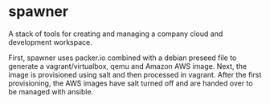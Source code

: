 spawner
====

A stack of tools for creating and managing a company cloud and development workspace. 

First, spawner uses packer.io combined with a debian preseed file to generate a vagrant/virtualbox,
qemu and Amazon AWS image. Next, the image is provisioned using salt and then processed in vagrant.
After the first provisioning, the AWS images have salt turned off and are handed over to be managed
with ansible.
